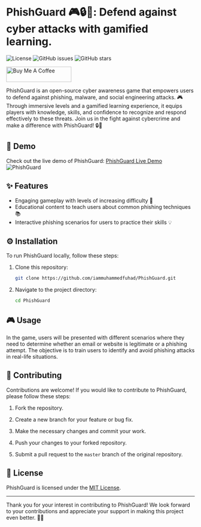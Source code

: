 # PhishGuard 🎮🔒🚀: Defend against cyber attacks with gamified learning.

![License](https://img.shields.io/badge/license-MIT-blue.svg)
![GitHub issues](https://img.shields.io/github/issues/iammuhammedfuhad/PhishGuard.svg)
![GitHub stars](https://img.shields.io/github/stars/iammuhammedfuhad/PhishGuard.svg)

<a href="https://bmc.link/PhishGuard" target="_blank"><img src="https://cdn.buymeacoffee.com/buttons/default-orange.png" alt="Buy Me A Coffee" height="41" width="174"></a>


PhishGuard is an open-source cyber awareness game that empowers users to defend against phishing, malware, and social engineering attacks. 🎮 Through immersive levels and a gamified learning experience, it equips players with knowledge, skills, and confidence to recognize and respond effectively to these threats. Join us in the fight against cybercrime and make a difference with PhishGuard! 🔒🚀

## 🎥 Demo

Check out the live demo of PhishGuard: [PhishGuard Live Demo](https://iammuhammedfuhad.github.io/PhishGuard/)
![PhishGuard](https://github.com/iammuhammedfuhad/PhishGuard/assets/115918224/4e0a38cf-f0e7-4ae5-a0ca-20a7e6f02732)


## ✨ Features

- Engaging gameplay with levels of increasing difficulty 🚀
- Educational content to teach users about common phishing techniques 📚
- Interactive phishing scenarios for users to practice their skills 💡

## ⚙️ Installation

To run PhishGuard locally, follow these steps:

1. Clone this repository:

   ```bash
   git clone https://github.com/iammuhammedfuhad/PhishGuard.git
   ```

2. Navigate to the project directory:

   ```bash
   cd PhishGuard
   ```

## 🎮 Usage

In the game, users will be presented with different scenarios where they need to determine whether an email or website is legitimate or a phishing attempt. The objective is to train users to identify and avoid phishing attacks in real-life situations.

## 👥 Contributing

Contributions are welcome! If you would like to contribute to PhishGuard, please follow these steps:

1. Fork the repository.

2. Create a new branch for your feature or bug fix.

3. Make the necessary changes and commit your work.

4. Push your changes to your forked repository.

5. Submit a pull request to the `master` branch of the original repository.

## 📝 License

PhishGuard is licensed under the [MIT License](https://github.com/iammuhammedfuhad/PhishGuard/LICENSE.md).

---

Thank you for your interest in contributing to PhishGuard! We look forward to your contributions and appreciate your support in making this project even better. 🙌🎉
